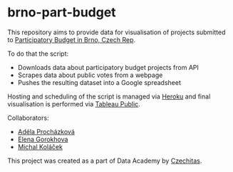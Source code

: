 # brno-part-budget
This repository aims to provide data for visualisation of projects submitted to [Participatory Budget in Brno, Czech Rep](https://damenavas.brno.cz/).

To do that the script:
* Downloads data about participatory budget projects from API
* Scrapes data about public votes from a webpage
* Pushes the resulting dataset into a Google spreadsheet

Hosting and scheduling of the script is managed via [Heroku](https://www.heroku.com/) and final visualisation is performed via [Tableau Public](https://public.tableau.com/).

Collaborators:
* [Adéla Procházková](mailto:adelaprocha(at)gmail.com)
* [Elena Gorokhova](mailto:elena.o.gorokhova(at)gmail.com)
* [Michal Koláček](mailto:kolacek.m(at)gmail.com)

This project was created as a part of Data Academy by [Czechitas](https://www.czechitas.cz/en/). 
